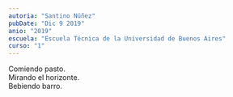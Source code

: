 ```yaml
---
autoria: "Santino Núñez"
pubDate: "Dic 9 2019"
anio: "2019"
escuela: "Escuela Técnica de la Universidad de Buenos Aires"
curso: "1"
---
```

Comiendo pasto.\
Mirando el horizonte.\
Bebiendo barro.